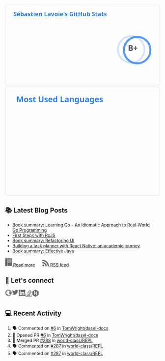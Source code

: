<picture>
  <source
    srcset="./assets/stats-dark.svg"
    media="(prefers-color-scheme: dark)"
  />
  <source
    srcset="./assets/stats-light.svg"
    media="(prefers-color-scheme: light), (prefers-color-scheme: no-preference)"
  />
  <img src="./assets/stats-light.svg" alt="sglavoie's stats" />
</picture>

<picture>
  <source
    srcset="./assets/top-langs-dark.svg"
    media="(prefers-color-scheme: dark)"
  />
  <source
    srcset="./assets/top-langs-light.svg"
    media="(prefers-color-scheme: light), (prefers-color-scheme: no-preference)"
  />
  <img src="./assets/top-langs-light.svg" alt="sglavoie's top langs" />
</picture>

## 📚 Latest Blog Posts

<!-- BLOG-POST-LIST:START -->
- [Book summary: Learning Go – An Idiomatic Approach to Real-World Go Programming](https://www.sglavoie.com/posts/2023/10/20/book-summary-learning-go-idiomatic-approach-real-world-go-programming/)
- [First Steps with RxJS](https://www.sglavoie.com/posts/2023/10/01/first-steps-with-rxjs/)
- [Book summary: Refactoring UI](https://www.sglavoie.com/posts/2023/09/09/book-summary-refactoring-ui/)
- [Building a task planner with React Native: an academic journey](https://www.sglavoie.com/posts/2023/07/30/building-task-planner-react-native/)
- [Book summary: Effective Java](https://www.sglavoie.com/posts/2023/06/11/book-summary-effective-java/)
<!-- BLOG-POST-LIST:END -->


[<img alt="rss feed" width="22px" src="./assets/readthedocs.svg" /> Read more][website] &nbsp;&nbsp;&nbsp;&nbsp; [<img alt="rss feed" width="22px" src="./assets/rss.svg" /> RSS feed][rss]

## 🔌 Let's connect

[<img align="left" alt="sglavoie.com" width="22px" src="./assets/globe.svg" />][website]
[<img align="left" alt="sgdlavoie | Twitter" width="22px" src="./assets/twitter.svg" />][twitter]
[<img align="left" alt="sglavoie | LinkedIn" width="22px" src="./assets/linkedin.svg" />][linkedin]
[<img align="left" alt="sglavoie | Stackoverflow" width="22px" src="./assets/stackoverflow.svg" />][stackoverflow]
[<img align="left" alt="sglavoie | HackRank" width="22px" src="./assets/hackerrank.svg" />][hackerrank]

<br /><br />

## :computer: Recent Activity

<!--START_SECTION:activity-->
1. 🗣 Commented on [#6](https://github.com/TomWright/dasel-docs/pull/6#issuecomment-1868395811) in [TomWright/dasel-docs](https://github.com/TomWright/dasel-docs)
2. 💪 Opened PR [#6](https://github.com/TomWright/dasel-docs/pull/6) in [TomWright/dasel-docs](https://github.com/TomWright/dasel-docs)
3. 🎉 Merged PR [#288](https://github.com/world-class/REPL/pull/288) in [world-class/REPL](https://github.com/world-class/REPL)
4. 🗣 Commented on [#287](https://github.com/world-class/REPL/pull/287#issuecomment-1826460874) in [world-class/REPL](https://github.com/world-class/REPL)
5. 🗣 Commented on [#287](https://github.com/world-class/REPL/pull/287#issuecomment-1826460563) in [world-class/REPL](https://github.com/world-class/REPL)
<!--END_SECTION:activity-->

[hackerrank]: https://www.hackerrank.com/sglavoie
[rss]: https://www.sglavoie.com/feeds/sglavoie.rss.xml
[website]: https://www.sglavoie.com
[twitter]: https://twitter.com/sgdlavoie
[linkedin]: https://www.linkedin.com/in/sglavoie
[stackoverflow]: https://stackoverflow.com/users/8787680/s%C3%A9bastien-lavoie
